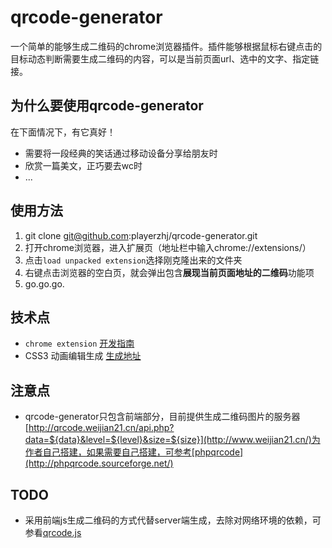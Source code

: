 # qrcode-generator

一个简单的能够生成二维码的chrome浏览器插件。插件能够根据鼠标右键点击的目标动态判断需要生成二维码的内容，可以是当前页面url、选中的文字、指定链接。

## 为什么要使用qrcode-generator

在下面情况下，有它真好！  

*  需要将一段经典的笑话通过移动设备分享给朋友时
*  欣赏一篇美文，正巧要去wc时
*  ...

## 使用方法

1. git clone git@github.com:playerzhj/qrcode-generator.git
2. 打开chrome浏览器，进入扩展页（地址栏中输入chrome://extensions/）
3. 点击`load unpacked extension`选择刚克隆出来的文件夹
4. 右键点击浏览器的空白页，就会弹出包含**展现当前页面地址的二维码**功能项
5. go.go.go.

## 技术点

* `chrome extension` [开发指南](https://developer.chrome.com/extensions/index)
* CSS3 动画编辑生成 [生成地址](http://ecd.tencent.com/css3/tools.html)

## 注意点

* qrcode-generator只包含前端部分，目前提供生成二维码图片的服务器[http://qrcode.weijian21.cn/api.php?data=${data}&level=${level}&size=${size}](http://www.weijian21.cn/)为作者自己搭建，如果需要自己搭建，可参考[phpqrcode](http://phpqrcode.sourceforge.net/)

## TODO

* 采用前端js生成二维码的方式代替server端生成，去除对网络环境的依赖，可参看[qrcode.js](http://davidshimjs.github.io/qrcodejs/)




